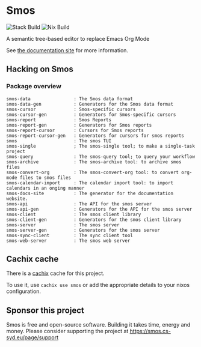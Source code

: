 # Smos

![Stack Build](https://github.com/NorfairKing/smos/workflows/Stack%20Build/badge.svg)
![Nix Build](https://github.com/NorfairKing/smos/workflows/Nix%20Build/badge.svg)

A semantic tree-based editor to replace Emacs Org Mode

See [the documentation site](https://smos.cs-syd.eu) for more information.

## Hacking on Smos

### Package overview

```
smos-data                : The Smos data format
smos-data-gen            : Generators for the Smos data format
smos-cursor              : Smos-specific cursors
smos-cursor-gen          : Generators for Smos-specific cursors
smos-report              : Smos Reports
smos-report-gen          : Generators for Smos reports
smos-report-cursor       : Cursors for Smos reports
smos-report-cursor-gen   : Generators for cursors for smos reports
smos                     : The smos TUI
smos-single              ; The smos-single tool; to make a single-task project
smos-query               : The smos-query tool; to query your workflow
smos-archive             : The smos-archive tool: to archive smos files
smos-convert-org         : The smos-convert-org tool: to convert org-mode files to smos files
smos-calendar-import     : The calendar import tool: to import calendars in an onging manner
smos-docs-site           : The generator for the documentation website.
smos-api                 : The API for the smos server
smos-api-gen             : Generators for the API for the smos server
smos-client              : The smos client library
smos-client-gen          : Generators for the smos client library
smos-server              : The smos server
smos-server-gen          : Generators for the smos server
smos-sync-client         : The sync client tool
smos-web-server          : The smos web server
```

## Cachix cache

There is a [cachix](https://cachix.org) cache for this project.

To use it, use `cachix use smos` or add the appropriate details to your nixos configuration.


## Sponsor this project

Smos is free and open-source software.
Building it takes time, energy and money.
Please consider supporting the project at https://smos.cs-syd.eu/page/support

